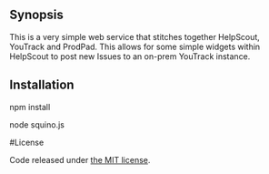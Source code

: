 ## Synopsis

This is a very simple web service that stitches together HelpScout, YouTrack and ProdPad. This allows for some simple widgets within HelpScout to post new Issues to an on-prem YouTrack instance.

## Installation

npm install

node squino.js

#License

Code released under [the MIT license](https://github.com/lensbos/squino/blob/master/LICENSE).